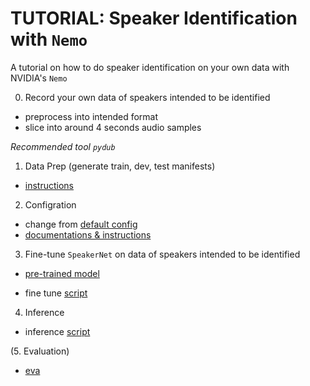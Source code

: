 # TUTORIAL: Speaker Identification with `Nemo` 

A tutorial on how to do speaker identification on your own data with NVIDIA's `Nemo`

0. Record your own data of speakers intended to be identified

* preprocess into intended format
* slice into around 4 seconds audio samples

_Recommended tool `pydub`_

1. Data Prep (generate train, dev, test manifests)

* [instructions](https://docs.nvidia.com/deeplearning/nemo/user-guide/docs/en/main/asr/speaker_recognition/datasets.html)

2. Configration

* change from [default config](https://github.com/JINHXu/NeMo/blob/main/examples/speaker_recognition/conf/SpeakerNet_recognition_3x2x512.yaml)
* [documentations & instructions](https://docs.nvidia.com/deeplearning/nemo/user-guide/docs/en/main/asr/speaker_recognition/configs.html#)


3. Fine-tune `SpeakerNet` on data of speakers intended to be identified

* [pre-trained model](https://ngc.nvidia.com/catalog/models/nvidia:nemo:speakerrecognition_speakernet)

* fine tune [script](https://github.com/NVIDIA/NeMo/blob/main/examples/speaker_recognition/speaker_reco_finetune.py)
 

4. Inference

* inference [script](https://github.com/NVIDIA/NeMo/blob/main/examples/speaker_recognition/speaker_reco_infer.py)


(5. Evaluation)

* [eva](https://github.com/JINHXu/speaker-reco/blob/main/scripts/evaluation.py)
